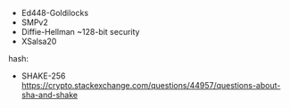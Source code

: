 - Ed448-Goldilocks
- SMPv2
- Diffie-Hellman ~128-bit security
- XSalsa20

hash:
- SHAKE-256
https://crypto.stackexchange.com/questions/44957/questions-about-sha-and-shake
